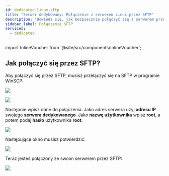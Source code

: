```yaml
---
id: dedicated-linux-sftp
title: "Serwer dedykowany: Połączenie z serwerem Linux przez SFTP"
description: "Dowiedz się, jak bezpiecznie połączyć się z serwerem przez SFTP, aby efektywnie zarządzać plikami i usprawnić dostęp do serwera → Sprawdź teraz"
sidebar_label: Połączenie SFTP
services:
  - dedicated
---
```


import InlineVoucher from '@site/src/components/InlineVoucher';

<InlineVoucher />

## Jak połączyć się przez SFTP?

Aby połączyć się przez SFTP, musisz przełączyć się na SFTP w programie WinSCP:

![](https://screensaver01.zap-hosting.com/index.php/s/R5QRq5t8spGezE9/download/vps-sftp-3.gif)

![](https://screensaver01.zap-hosting.com/index.php/s/7HYF3ngpfcKXLZ9/preview)

Następnie wpisz dane do połączenia. Jako adres serwera użyj **adresu IP** swojego **serwera dedykowanego**. Jako **nazwę użytkownika** wpisz **root**, a potem podaj **hasło** użytkownika **root**.

![](https://screensaver01.zap-hosting.com/index.php/s/boGkPkqF58CjxkD/preview)

Następujące okno musisz potwierdzić:

![](https://screensaver01.zap-hosting.com/index.php/s/TQ9abPjsCXRqTGG/preview)


Teraz jesteś połączony ze swoim serwerem przez SFTP:

![](https://screensaver01.zap-hosting.com/index.php/s/xA44qPQB6zcFc75/preview)

<InlineVoucher />